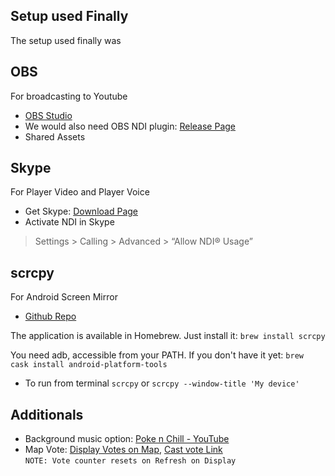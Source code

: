 ## Setup used Finally
The setup used finally was

## OBS
For broadcasting to Youtube

* [OBS Studio](https://obsproject.com/)
* We would also need OBS NDI plugin: [Release Page](https://github.com/Palakis/obs-ndi/releases)
* Shared Assets

## Skype
For Player Video and Player Voice
* Get Skype: [Download Page](https://www.skype.com/en/get-skype/)
* Activate NDI in Skype
> Settings > Calling > Advanced >  “Allow NDI® Usage” 

## scrcpy 
For Android Screen Mirror
* [Github Repo](https://github.com/Genymobile/scrcpy)

The application is available in Homebrew. Just install it:
`brew install scrcpy`

You need adb, accessible from your PATH. If you don't have it yet:
`brew cask install android-platform-tools`

* To run from terminal
`scrcpy` or `scrcpy --window-title 'My device'`

## Additionals
* Background music option: [Poke n Chill - YouTube](https://www.youtube.com/watch?v=2DVpys50LVE)
* Map Vote: [Display Votes on Map](https://mapvote.akriya.co.in/), [Cast vote Link](https://mapvote.akriya.co.in/vote)   
`NOTE: Vote counter resets on Refresh on Display`

